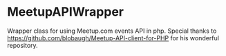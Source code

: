 MeetupAPIWrapper
================

Wrapper class for using Meetup.com events API in php. Special thanks to https://github.com/blobaugh/Meetup-API-client-for-PHP for his wonderful repository.
